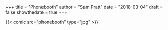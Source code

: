 +++
title = "Phonebooth"
author = "Sam Pratt"
date = "2018-03-04"
draft = false
showthedate = true
+++

{{< comic src="phonebooth" type="jpg" >}}
